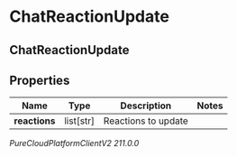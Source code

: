 # ChatReactionUpdate

## ChatReactionUpdate

## Properties

|Name | Type | Description | Notes|
|------------ | ------------- | ------------- | -------------|
| **reactions** | list[str] | Reactions to update | |



_PureCloudPlatformClientV2 211.0.0_
